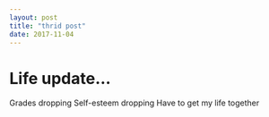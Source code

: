 ```yaml
---
layout: post
title: "thrid post"
date: 2017-11-04
---
```

# Life update...
Grades dropping
Self-esteem dropping
Have to get my life together
